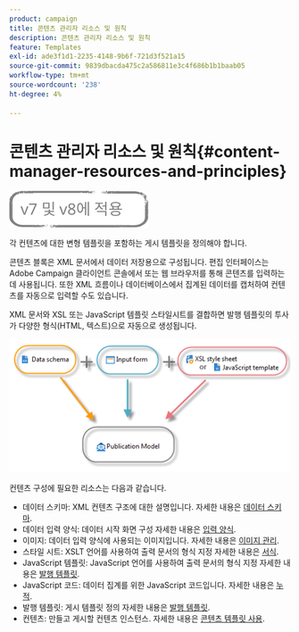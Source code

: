 ```yaml
---
product: campaign
title: 콘텐츠 관리자 리소스 및 원칙
description: 콘텐츠 관리자 리소스 및 원칙
feature: Templates
exl-id: ade3f1d1-2235-4148-9b6f-721d3f521a15
source-git-commit: 9839dbacda475c2a586811e3c4f686b1b1baab05
workflow-type: tm+mt
source-wordcount: '238'
ht-degree: 4%

---
```


# 콘텐츠 관리자 리소스 및 원칙{#content-manager-resources-and-principles}

![](../../assets/common.svg)

각 컨텐츠에 대한 변형 템플릿을 포함하는 게시 템플릿을 정의해야 합니다.

콘텐츠 블록은 XML 문서에서 데이터 저장용으로 구성됩니다. 편집 인터페이스는 Adobe Campaign 클라이언트 콘솔에서 또는 웹 브라우저를 통해 콘텐츠를 입력하는 데 사용됩니다. 또한 XML 흐름이나 데이터베이스에서 집계된 데이터를 캡처하여 컨텐츠를 자동으로 입력할 수도 있습니다.

XML 문서와 XSL 또는 JavaScript 템플릿 스타일시트를 결합하면 발행 템플릿의 투사가 다양한 형식(HTML, 텍스트)으로 자동으로 생성됩니다.

![](assets/d_ncs_content_process.png)

컨텐츠 구성에 필요한 리소스는 다음과 같습니다.

* 데이터 스키마: XML 컨텐츠 구조에 대한 설명입니다. 자세한 내용은 [데이터 스키마](data-schemas.md).
* 데이터 입력 양식: 데이터 시작 화면 구성 자세한 내용은 [입력 양식](input-forms.md).
* 이미지: 데이터 입력 양식에 사용되는 이미지입니다. 자세한 내용은 [이미지 관리](formatting.md#image-management).
* 스타일 시트: XSLT 언어를 사용하여 출력 문서의 형식 지정 자세한 내용은 [서식](formatting.md).
* JavaScript 템플릿: JavaScript 언어를 사용하여 출력 문서의 형식 지정 자세한 내용은 [발행 템플릿](publication-templates.md).
* JavaScript 코드: 데이터 집계를 위한 JavaScript 코드입니다. 자세한 내용은 [누적](publication-templates.md#aggregator).
* 발행 템플릿: 게시 템플릿 정의 자세한 내용은 [발행 템플릿](publication-templates.md).
* 컨텐츠: 만들고 게시할 컨텐츠 인스턴스. 자세한 내용은 [콘텐츠 템플릿 사용](using-a-content-template.md).
